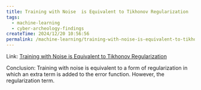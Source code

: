 ```yaml
---
title: Training with Noise  is Equivalent to Tikhonov Regularization
tags:
  - machine-learning
  - cyber-archeology-findings
createTime: 2024/12/20 10:56:56
permalink: /machine-learning/training-with-noise-is-equivalent-to-tikhonov-regularization/
---
```


Link: [Training with Noise is Equivalent to Tikhonov Regularization](https://www.microsoft.com/en-us/research/wp-content/uploads/2016/02/bishop-tikhonov-nc-95.pdf)

Conclusion: Training with noise is equivalent to a form of regularization in which an extra term is added to the error function. However, the regularization term.